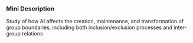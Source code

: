 ### Mini Description

Study of how AI affects the creation, maintenance, and transformation of group boundaries, including both inclusion/exclusion processes and inter-group relations
